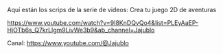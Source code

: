 Aquí están los scrips de la serie de videos: Crea tu juego 2D de aventuras

https://www.youtube.com/watch?v=9I8KnDQvQo4&list=PLEyAaEP-HjOTb6s_Q7krLlgm9LivWe3b9&ab_channel=Jajublo

Canal: https://www.youtube.com/@Jajublo
